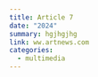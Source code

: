 ```yaml
---
title: Article 7
date: "2024"
summary: hgjhgjhg
link: ww.artnews.com
categories:
  - multimedia
---
```

